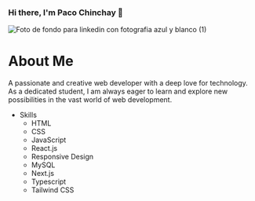 ### Hi there, I'm Paco Chinchay 👋
![Foto de fondo para linkedin con fotografia azul y blanco (1)](https://github.com/PacoChinchay/Pacochinchay/assets/109483099/717262b7-aced-4d9f-aa01-4f45bcc2b776)

# About Me
A passionate and creative web developer with a deep love for technology. As a dedicated student, I am always eager to learn and explore new possibilities in the vast world of web development.

- Skills
  - HTML
  - CSS
  - JavaScript
  - React.js
  - Responsive Design
  - MySQL
  - Next.js
  - Typescript
  - Tailwind CSS
<!--
**PacoChinchay/Pacochinchay** is a ✨ _special_ ✨ repository because its `README.md` (this file) appears on your GitHub profile.

Here are some ideas to get you started:

- 🔭 I’m currently working on ...
- 🌱 I’m currently learning ...
- 👯 I’m looking to collaborate on ...
- 🤔 I’m looking for help with ...
- 💬 Ask me about ...
- 📫 How to reach me: ...
- 😄 Pronouns: ...
- ⚡ Fun fact: ...
-->
